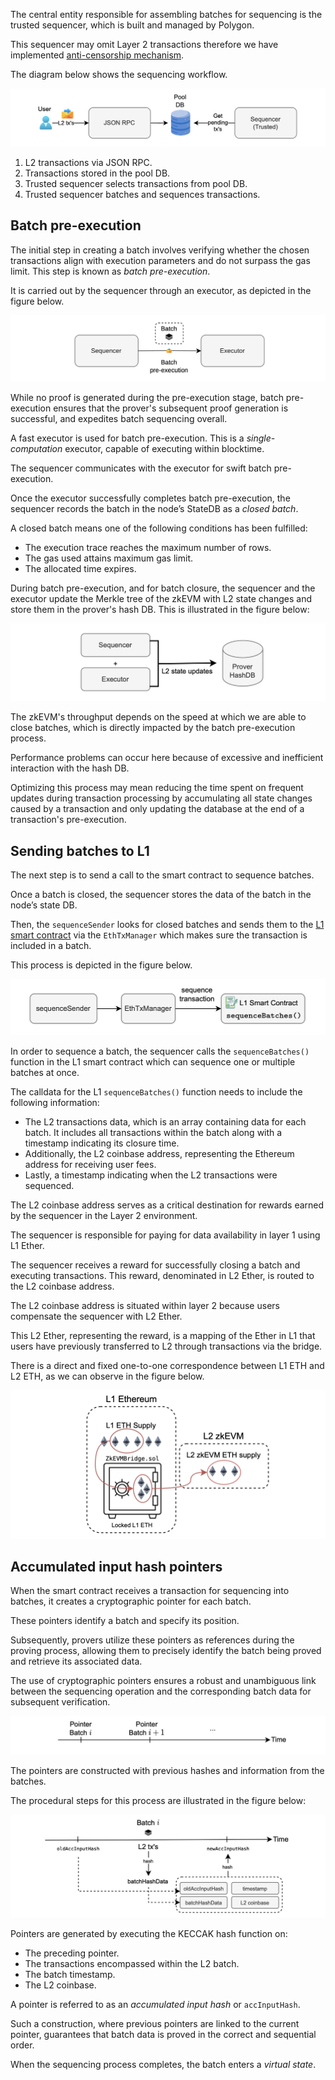 The central entity responsible for assembling batches for sequencing is the trusted sequencer, which is built and managed by Polygon.

This sequencer may omit Layer 2 transactions therefore we have implemented [anti-censorship mechanism](https://docs.polygon.technology/zkEVM/architecture/protocol/malfunction-resistance/sequencer-resistance/).

The diagram below shows the sequencing workflow.

![Figure: ](../../../img/zkEVM/sqb-l2-txs-seq-batches.png)

1. L2 transactions via JSON RPC.
2. Transactions stored in the pool DB.
3. Trusted sequencer selects transactions from pool DB.
4. Trusted sequencer batches and sequences transactions.

## Batch pre-execution

The initial step in creating a batch involves verifying whether the chosen transactions align with execution parameters and do not surpass the gas limit. This step is known as _batch pre-execution_.

It is carried out by the sequencer through an executor, as depicted in the figure below.

![Figure: Pre-execution](../../../img/zkEVM/sqb-batch-preexecution.png)

While no proof is generated during the pre-execution stage, batch pre-execution ensures that the prover's subsequent proof generation is successful, and expedites batch sequencing overall.

A fast executor is used for batch pre-execution. This is a _single-computation_ executor, capable of executing within blocktime.

The sequencer communicates with the executor for swift batch pre-execution.

Once the executor successfully completes batch pre-execution, the sequencer records the batch in the node’s StateDB as a _closed batch_.

A closed batch means one of the following conditions has been fulfilled:

- The execution trace reaches the maximum number of rows. 
- The gas used attains maximum gas limit. 
- The allocated time expires.

During batch pre-execution, and for batch closure, the sequencer and the executor update the Merkle tree of the zkEVM with L2 state changes and store them in the prover's hash DB. This is illustrated in the figure below:

![Figure: Update L2 state](../../../img/zkEVM/sqb-l2-state-update-01.png)

The zkEVM's throughput depends on the speed at which we are able to close batches, which is directly impacted by the batch pre-execution process.

Performance problems can occur here because of excessive and inefficient interaction with the hash DB.


Optimizing this process may mean reducing the time spent on frequent updates during transaction processing by accumulating all state changes caused by a transaction and only updating the database at the end of a transaction's pre-execution.

## Sending batches to L1

The next step is to send a call to the smart contract to sequence batches.

Once a batch is closed, the sequencer stores the data of the batch in the node’s state DB.

Then, the $\texttt{sequenceSender}$ looks for closed batches and sends them to the [L1 smart contract](https://github.com/0xPolygonHermez/zkevm-contracts/blob/main/contracts/PolygonZkEVM.sol) via the $\texttt{EthTxManager}$ which makes sure the transaction is included in a batch.

This process is depicted in the figure below.

![Figure: Sequence sender and ETH Tx Manager](../../../img/zkEVM/sqb-seq-sender-tx-manager.png)

In order to sequence a batch, the sequencer calls the $\texttt{sequenceBatches()}$ function in the L1 smart contract which can sequence one or multiple batches at once.

The calldata for the L1 $\texttt{sequenceBatches()}$​ function needs to include the following information:

- The L2 transactions data, which is an array containing data for each batch. It includes all transactions within the batch along with a timestamp indicating its closure time. 
- Additionally, the L2 coinbase address, representing the Ethereum address for receiving user fees.
- Lastly, a timestamp indicating when the L2 transactions were sequenced.

The L2 coinbase address serves as a critical destination for rewards earned by the sequencer in the Layer 2 environment.

The sequencer is responsible for paying for data availability in layer 1 using L1 Ether.

The sequencer receives a reward for successfully closing a batch and executing transactions. This reward, denominated in L2 Ether, is routed to the L2 coinbase address.

The L2 coinbase address is situated within layer 2 because users compensate the sequencer with L2 Ether. 

This L2 Ether, representing the reward, is a mapping of the Ether in L1 that users have previously transferred to L2 through transactions via the bridge.

There is a direct and fixed one-to-one correspondence between L1 ETH and L2 ETH, as we can observe in the figure below.

![Figure: L1 ETH and L2 ETH equivalence](../../../img/zkEVM/sqb-l1-and-l2-eth-equiv.png)

## Accumulated input hash pointers

When the smart contract receives a transaction for sequencing into batches, it creates a cryptographic pointer for each batch.

These pointers identify a batch and specify its position.

Subsequently, provers utilize these pointers as references during the proving process, allowing them to precisely identify the batch being proved and retrieve its associated data.

The use of cryptographic pointers ensures a robust and unambiguous link between the sequencing operation and the corresponding batch data for subsequent verification.

![Figure: Sequence of batches - ... timeline](../../../img/zkEVM/sqb-batches-timeline.png)

The pointers are constructed with previous hashes and information from the batches.

The procedural steps for this process are illustrated in the figure below:

![Figure: Stringing together batch hash data](../../../img/zkEVM/sqb-stringing-batches-together.png)

Pointers are generated by executing the KECCAK hash function on:

- The preceding pointer.
- The transactions encompassed within the L2 batch.
- The batch timestamp. 
- The L2 coinbase.

A pointer is referred to as an *accumulated input hash* or $\texttt{accInputHash}$.

Such a construction, where previous pointers are linked to the current pointer, guarantees that batch data is proved in the correct and sequential order.

When the sequencing process completes, the batch enters a _virtual state_.

